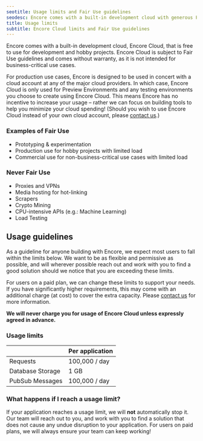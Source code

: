 ```yaml
---
seotitle: Usage limits and Fair Use guidelines
seodesc: Encore comes with a built-in development cloud with generous Fair Use limits. This makes it easy to get started building your next backend application without requiring a cloud account.
title: Usage limits
subtitle: Encore Cloud limits and Fair Use guidelines
---
```


Encore comes with a built-in development cloud, Encore Cloud, that is free to use for development and hobby projects.
Encore Cloud is subject to Fair Use guidelines and comes without warranty, as it is not intended for business-critical use cases.

For production use cases, Encore is designed to be used in concert with a cloud account at any of the major cloud providers.
In which case, Encore Cloud is only used for Preview Environments and any testing environments you choose to create using Encore Cloud. This means Encore has no incentive to increase your usage – rather we can focus on building tools to help you minimize your cloud spending! (Should you wish to use Encore Cloud instead of your own cloud account, please [contact us](mailto:hello@encore.dev).)

### Examples of Fair Use

- Prototyping & experimentation
- Production use for hobby projects with limited load
- Commercial use for non-business-critical use cases with limited load

### Never Fair Use

- Proxies and VPNs
- Media hosting for hot-linking
- Scrapers
- Crypto Mining
- CPU-intensive APIs (e.g.: Machine Learning)
- Load Testing

## Usage guidelines

As a guideline for anyone building with Encore, we expect most users to fall within the limits below.
We want to be as flexible and permissive as possible, and will wherever possible reach out and work with you
to find a good solution should we notice that you are exceeding these limits.

For users on a paid plan, we can change these limits to support your needs. If you have significantly higher requirements,
this may come with an additional charge (at cost) to cover the extra capacity. Please [contact us](mailto:hello@encore.dev) for more information.

**We will never charge you for usage of Encore Cloud unless expressly agreed in advance.**

### Usage limits

|   | Per application |
| - | - |
| Requests | 100,000 / day |
| Database Storage | 1 GB |
| PubSub Messages  | 100,000 / day |

### What happens if I reach a usage limit?

If your application reaches a usage limit, we will **not** automatically stop it.
Our team will reach out to you, and work with you to find a solution that does not cause any undue disruption to your application. For users on paid plans, we will always ensure your team can keep working!